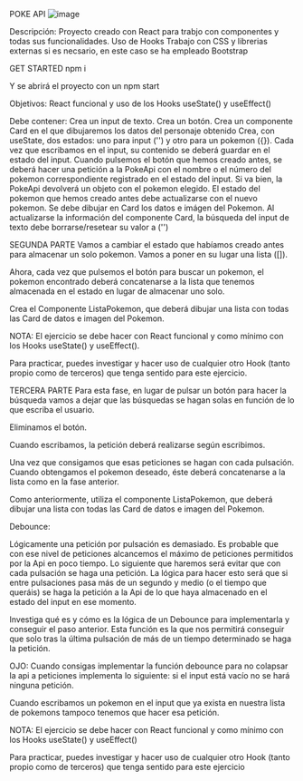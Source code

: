 

POKE API
![image](https://user-images.githubusercontent.com/90551549/150981231-0a7cc8b4-2224-4b42-b7e0-be0b8973aa90.png)

Descripción:
  Proyecto creado con React para trabjo con componentes y todas sus funcionalidades.
  Uso de Hooks
  Trabajo con CSS y librerias externas si es necsario, en este caso se ha empleado Bootstrap

GET STARTED
npm i

Y se abrirá el proyecto con un 
npm start


Objetivos: 
 React funcional y  uso de los Hooks useState() y useEffect()

Debe contener:
Crea un input de texto.
Crea un botón.
Crea un componente Card en el que dibujaremos los datos del personaje obtenido
Crea, con useState, dos estados: uno para input ('') y otro para un pokemon ({}).
Cada vez que escribamos en el input, su contenido se deberá guardar en el estado del input.
Cuando pulsemos el botón que hemos creado antes, se deberá hacer una petición a la PokeApi con el nombre o el número del pokemon correspondiente registrado en el estado del input.
Si va bien, la PokeApi devolverá un objeto con el pokemon elegido. El estado del pokemon que hemos creado antes debe actualizarse con el nuevo pokemon.
Se debe dibujar en Card los datos e imágen del Pokemon.
Al actualizarse la información del componente Card, la búsqueda del input de texto debe borrarse/resetear su valor a ('')

SEGUNDA PARTE
Vamos a cambiar el estado que habíamos creado antes para almacenar un solo pokemon. Vamos a poner en su lugar una lista ([]).

Ahora, cada vez que pulsemos el botón para buscar un pokemon, el pokemon encontrado deberá concatenarse a la lista que tenemos almacenada en el estado en lugar de almacenar uno solo.

Crea el Componente ListaPokemon, que deberá dibujar una lista con todas las Card de datos e imagen del Pokemon.

NOTA: El ejercicio se debe hacer con React funcional y como mínimo con los Hooks useState() y useEffect().

Para practicar, puedes investigar y hacer uso de cualquier otro Hook (tanto propio como de terceros) que tenga sentido para este ejercicio.

TERCERA PARTE
Para esta fase, en lugar de pulsar un botón para hacer la búsqueda vamos a dejar que las búsquedas se hagan solas en función de lo que escriba el usuario.

Eliminamos el botón.

Cuando escribamos, la petición deberá realizarse según escribimos.

Una vez que consigamos que esas peticiones se hagan con cada pulsación. Cuando obtengamos el pokemon deseado, éste deberá concatenarse a la lista como en la fase anterior.

Como anteriormente, utiliza el componente ListaPokemon, que deberá dibujar una lista con todas las Card de datos e imagen del Pokemon.

Debounce:

Lógicamente una petición por pulsación es demasiado. Es probable que con ese nivel de peticiones alcancemos el máximo de peticiones permitidos por la Api en poco tiempo. Lo siguiente que haremos será evitar que con cada pulsación se haga una petición. La lógica para hacer esto será que si entre pulsaciones pasa más de un segundo y medio (o el tiempo que queráis) se haga la petición a la Api de lo que haya almacenado en el estado del input en ese momento.

Investiga qué es y cómo es la lógica de un Debounce para implementarla y conseguir el paso anterior. Esta función es la que nos permitirá conseguir que solo tras la última pulsación de más de un tiempo determinado se haga la petición.

OJO: Cuando consigas implementar la función debounce para no colapsar la api a peticiones implementa lo siguiente: si el input está vacío no se hará ninguna petición.

Cuando escribamos un pokemon en el input que ya exista en nuestra lista de pokemons tampoco tenemos que hacer esa petición.

NOTA: El ejercicio se debe hacer con React funcional y como mínimo con los Hooks useState() y useEffect()

Para practicar, puedes investigar y hacer uso de cualquier otro Hook (tanto propio como de terceros) que tenga sentido para este ejercicio
